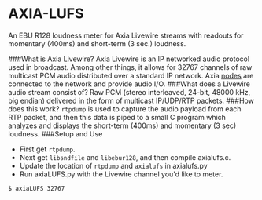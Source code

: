 AXIA-LUFS
=========
An EBU R128 loudness meter for Axia Livewire streams with readouts for momentary (400ms) and short-term (3 sec.) loudness.

###What is Axia Livewire?
Axia Livewire is an IP networked audio protocol used in broadcast. Among other things, it allows for 32767 channels of raw multicast PCM audio distributed over a standard IP network. Axia <a href="http://axiaaudio.com/xnodes">nodes</a> are connected to the network and provide audio I/O.
###What does a Livewire audio stream consist of?
Raw PCM (stereo interleaved, 24-bit, 48000 kHz, big endian) delivered in the form of multicast IP/UDP/RTP packets.
###How does this work?
`rtpdump` is used to capture the audio payload from each RTP packet, and then this data is piped to a small C program which analyzes and displays the short-term (400ms) and momentary (3 sec) loudness.
###Setup and Use
* First get `rtpdump`.
* Next get `libsndfile` and `libebur128`, and then compile axialufs.c.
* Update the location of `rtpdump` and `axialufs` in axialufs.py 
* Run axiaLUFS.py with the Livewire channel you'd like to meter.
```bash
$ axiaLUFS 32767
```
